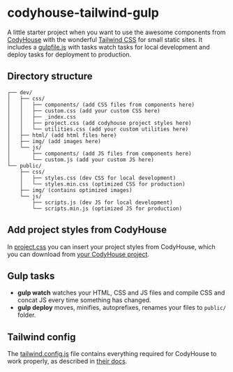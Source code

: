 # codyhouse-tailwind-gulp

A little starter project when you want to use the awesome components from [CodyHouse](https://codyhouse.co/) with the wonderful [Tailwind CSS](https://tailwindcss.com/) for small static sites. It includes a [gulpfile.js](gulpfile.js) with tasks watch tasks for local development and deploy tasks for deployment to production.

## Directory structure
```
┌── dev/
│   ├── css/
│   │   ├── components/ (add CSS files from components here)
│   │   ├── custom.css (add your custom CSS here)
│   │   ├── _index.css
│   │   ├── project.css (add codyhouse project styles here)
│   │   └── utilities.css (add your custom utilities here)
│   ├── html/ (add html files here)
│   ├── img/ (add images here)
│   └── js/
│       ├── components/ (add JS files from components here)
│       └── custom.js (add your custom JS here)
└── public/
    ├── css/
    │   ├── styles.css (dev CSS for local development)
    │   └── styles.min.css (optimized CSS for production)
    ├── img/ (contains optimized images)
    └── js/
        ├── scripts.js (dev JS for local development)
        └── scripts.min.js (optimized JS for production)
```

## Add project styles from CodyHouse
In [project.css](dev/css/project.css) you can insert your project styles from CodyHouse, which you can download from [your CodyHouse project](https://codyhouse.co/ds/export).

## Gulp tasks
- **gulp watch** watches your HTML, CSS and JS files and compile CSS and concat JS every time something has changed.
- **gulp deploy** moves, minifies, autoprefixes, renames your files to `public/` folder.

## Tailwind config
The [tailwind.config.js](tailwind.config.js) file contains everything required for CodyHouse to work properly, as described in [their docs](https://codyhouse.co/ds/docs/tailwind-css).